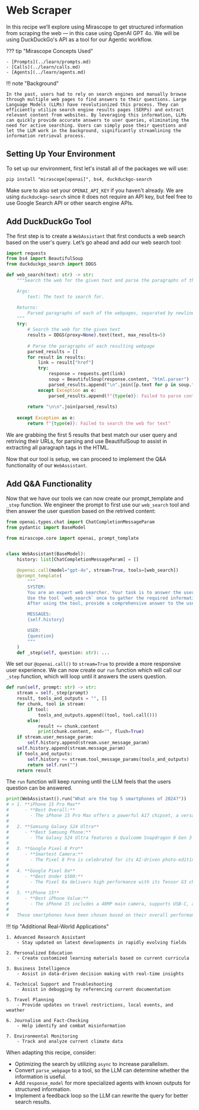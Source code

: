 # Web Scraper

In this recipe we’ll explore using Mirascope to get structured information from scraping the web — in this case using OpenAI GPT 4o. We will be using DuckDuckGo's API as a tool for our Agentic workflow.

??? tip "Mirascope Concepts Used"

    - [Prompts](../learn/prompts.md)
    - [Calls](../learn/calls.md)
    - [Agents](../learn/agents.md)

!!! note "Background"

    In the past, users had to rely on search engines and manually browse through multiple web pages to find answers to their questions. Large Language Models (LLMs) have revolutionized this process. They can efficiently utilize search engine results pages (SERPs) and extract relevant content from websites. By leveraging this information, LLMs can quickly provide accurate answers to user queries, eliminating the need for active searching. Users can simply pose their questions and let the LLM work in the background, significantly streamlining the information retrieval process.

## Setting Up Your Environment

To set up our environment, first let's install all of the packages we will use:

```shell
pip install "mirascope[openai]", bs4, duckduckgo-search
```

Make sure to also set your `OPENAI_API_KEY` if you haven't already. We are using `duckduckgo-search` since it does not require an API key, but feel free to use Google Search API or other search engine APIs.

## Add DuckDuckGo Tool

The first step is to create a `WebAssistant` that first conducts a web search based on the user's query. Let’s go ahead and add our web search tool:

```python
import requests
from bs4 import BeautifulSoup
from duckduckgo_search import DDGS

def web_search(text: str) -> str:
    """Search the web for the given text and parse the paragraphs of the results.

    Args:
        text: The text to search for.

    Returns:
        Parsed paragraphs of each of the webpages, separated by newlines.
    """
    try:
        # Search the web for the given text
        results = DDGS(proxy=None).text(text, max_results=5)
        
        # Parse the paragraphs of each resulting webpage
        parsed_results = []
        for result in results:
            link = result["href"]
            try:
                response = requests.get(link)
                soup = BeautifulSoup(response.content, "html.parser")
                parsed_results.append("\n".join([p.text for p in soup.find_all("p")]))
            except Exception as e:
                parsed_results.append(f"{type(e)}: Failed to parse content from URL {link}")
        
        return "\n\n".join(parsed_results)
    
    except Exception as e:
        return f"{type(e)}: Failed to search the web for text"
```

We are grabbing the first 5 results that best match our user query and retriving their URLs, for parsing and use BeautifulSoup to assist in extracting all paragraph tags in the HTML.

Now that our tool is setup, we can proceed to implement the Q&A functionality of our `WebAssistant`.

## Add Q&A Functionality

Now that we have our tools we can now create our prompt_template and `_step` function. We engineer the prompt to first use our `web_search` tool and then answer the user question based on the retrived content:

```python
from openai.types.chat import ChatCompletionMessageParam
from pydantic import BaseModel

from mirascope.core import openai, prompt_template


class WebAssistant(BaseModel):
    history: list[ChatCompletionMessageParam] = []

    @openai.call(model="gpt-4o", stream=True, tools=[web_search])
    @prompt_template(
        """
        SYSTEM:
        You are an expert web searcher. Your task is to answer the user's question using the provided tools.
        Use the tool `web_search` once to gather the required information.
        After using the tool, provide a comprehensive answer to the user's question based on the information you retrieved.

        MESSAGES:
        {self.history}

        USER:
        {question}
        """
    )
    def _step(self, question: str): ...

```

We set our `@openai.call()` to `stream=True` to provide a more responsive user experience. We can now create our `run` function which will call our `_step` function, which will loop until it answers the users question.

```python
def run(self, prompt: str) -> str:
    stream = self._step(prompt)
    result, tools_and_outputs = "", []
    for chunk, tool in stream:
        if tool:
            tools_and_outputs.append((tool, tool.call()))
        else:
            result += chunk.content
            print(chunk.content, end="", flush=True)
    if stream.user_message_param:
        self.history.append(stream.user_message_param)
    self.history.append(stream.message_param)
    if tools_and_outputs:
        self.history += stream.tool_message_params(tools_and_outputs)
        return self.run("")
    return result
```

The `run` function will keep running until the LLM feels that the users question can be answered.

```python
print(WebAssistant().run("What are the top 5 smartphones of 2024?"))
# > 1. **iPhone 15 Pro Max**
#      - **Best Overall:**
#        - The iPhone 15 Pro Max offers a powerful A17 chipset, a versatile camera system with a 5x zoom telephoto lens, and a premium design with titanium sides. It's noted for its remarkable battery life and robust performance.
#
#   2. **Samsung Galaxy S24 Ultra**
#      - **Best Samsung Phone:**
#        - The Galaxy S24 Ultra features a Qualcomm Snapdragon 8 Gen 3 processor, a stunning OLED display, and a highly capable camera system with a new 50MP shooter for 5x zoom. It stands out for its AI capabilities and impressive battery life.
#
#   3. **Google Pixel 8 Pro**
#      - **Smartest Camera:**
#        - The Pixel 8 Pro is celebrated for its AI-driven photo-editing features, including Magic Editor and Magic Audio Eraser. It sports a Tensor G3 chip, a high-resolution display, and enhanced camera sensors, providing excellent low-light performance and a support period extending to seven years of updates.
#
#   4. **Google Pixel 8a**
#      - **Best Under $500:**
#        - The Pixel 8a delivers high performance with its Tensor G3 chipset, a bright OLED display, and strong camera capabilities for its price range. It also offers Google's AI features and promises seven years of updates, making it an excellent budget option.
#
#   5. **iPhone 15**
#      - **Best iPhone Value:**
#        - The iPhone 15 includes a 48MP main camera, supports USB-C, and features Apple's A16 Bionic chipset. It provides good value with solid performance, camera quality, and a user-friendly experience.
#
#   These smartphones have been chosen based on their overall performance, camera capabilities, battery life, and additional features like AI integration and long-term software support.
```

!!! tip "Additional Real-World Applications"

    1. Advanced Research Assistant
        - Stay updated on latest developments in rapidly evolving fields

    2. Personalized Education
        - Create customized learning materials based on current curricula

    3. Business Intelligence
        - Assist in data-driven decision making with real-time insights

    4. Technical Support and Troubleshooting
        - Assist in debugging by referencing current documentation

    5. Travel Planning
        - Provide updates on travel restrictions, local events, and weather

    6. Journalism and Fact-Checking
        - Help identify and combat misinformation

    7. Environmental Monitoring
        - Track and analyze current climate data

When adapting this recipe, consider:

- Optimizing the search by utilizing `async` to increase parallelism.
- Convert `parse_webpage` to a tool, so the LLM can determine whether the information is useful.
- Add `response_model` for more specialized agents with known outputs for structured information.
- Implement a feedback loop so the LLM can rewrite the query for better search results.
